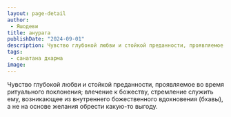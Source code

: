 ```yaml
---
layout: page-detail
author:
 - Яшодеви
title: анурага
publishDate: "2024-09-01"
description: Чувство глубокой любви и стойкой преданности, проявляемое во время ритуального поклонения; влечение к божеству, стремление служить ему, возникающее из внутреннего божественного вдохновения (бхавы), а не на основе желания обрести какую-то выгоду.
tags:
 - санатана дхарма
image: 
---
```


Чувство глубокой любви и стойкой преданности, проявляемое во время ритуального поклонения; влечение к божеству, стремление служить ему, возникающее из внутреннего божественного вдохновения (бхавы), а не на основе желания обрести какую-то выгоду.

